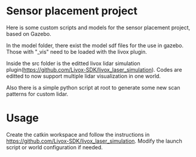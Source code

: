 # Sensor placement project
Here is some custom scripts and models for the sensor placement project, based on Gazebo.

In the model folder, there exist the model sdf files for the use in gazebo. Those with "_vis" need to be loaded with the livox plugin.

Inside the src folder is the editted livox lidar simulation plugin(https://github.com/Livox-SDK/livox_laser_simulation). Codes are editted to now support multiple lidar visualization in one world. 

Also there is a simple python script at root to generate some new scan patterns for custom lidar.

# Usage
Create the catkin workspace and follow the instructions in https://github.com/Livox-SDK/livox_laser_simulation. Modify the launch script or world configuration if needed.
